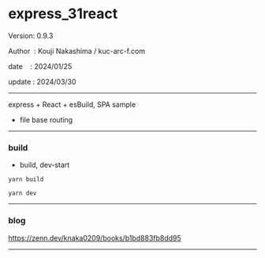 ﻿# express_31react

 Version: 0.9.3

 Author  : Kouji Nakashima / kuc-arc-f.com

 date    : 2024/01/25

 update : 2024/03/30  

***

express + React + esBuild, SPA sample

* file base routing

***
### build

* build, dev-start

```
yarn build

yarn dev
```

***
### blog

https://zenn.dev/knaka0209/books/b1bd883fb8dd95

***

